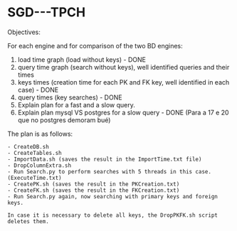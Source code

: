 # SGD---TPCH

Objectives:

For	each	engine	and	for	comparison	of	the	two	BD	engines:
1.	load	time	graph	(load	without	keys) - DONE
2.	query	time	graph	(search	without	keys),	well	identified	queries	and	their	times
3.	keys	times	(creation	time	for	each	PK	and	FK	key,	well	identified	in	each	case) - DONE
4.	query	times	(key	searches) - DONE
5.	Explain	plan	for	a	fast	and	a	slow	query.
6.	Explain	plan	mysql	VS	postgres	for	a	slow	query - DONE (Para a 17 e 20 que no postgres demoram bué)



The plan is as follows:

    - CreateDB.sh
    - CreateTables.sh
    - ImportData.sh (saves the result in the ImportTime.txt file)
    - DropColumnExtra.sh
    - Run Search.py ​​to perform searches with 5 threads in this case. (ExecuteTime.txt)
    - CreatePK.sh (saves the result in the PKCreation.txt)
    - CreateFK.sh (saves the result in the FKCreation.txt)
    - Run Search.py ​​again, now searching with primary keys and foreign keys.

    In case it is necessary to delete all keys, the DropPKFK.sh script deletes them.
